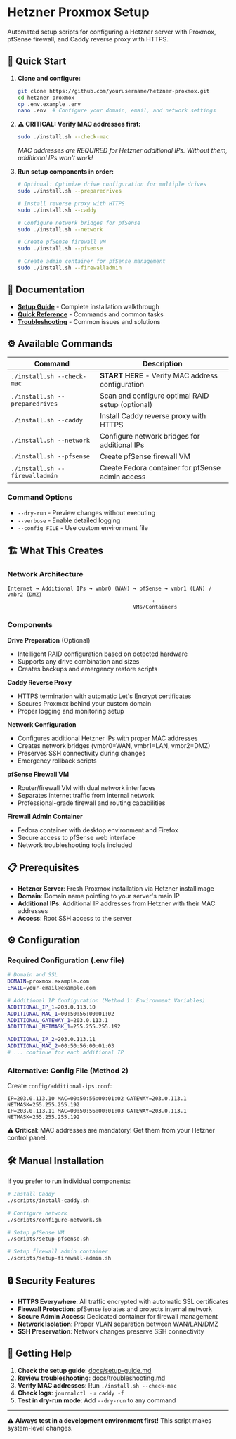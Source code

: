 # Hetzner Proxmox Setup

Automated setup scripts for configuring a Hetzner server with Proxmox, pfSense firewall, and Caddy reverse proxy with HTTPS.

## 🚀 Quick Start

1. **Clone and configure:**
   ```bash
   git clone https://github.com/yourusername/hetzner-proxmox.git
   cd hetzner-proxmox
   cp .env.example .env
   nano .env  # Configure your domain, email, and network settings
   ```

2. **⚠️ CRITICAL: Verify MAC addresses first:**
   ```bash
   sudo ./install.sh --check-mac
   ```
   *MAC addresses are REQUIRED for Hetzner additional IPs. Without them, additional IPs won't work!*

3. **Run setup components in order:**
   ```bash
   # Optional: Optimize drive configuration for multiple drives
   sudo ./install.sh --preparedrives
   
   # Install reverse proxy with HTTPS
   sudo ./install.sh --caddy
   
   # Configure network bridges for pfSense
   sudo ./install.sh --network
   
   # Create pfSense firewall VM
   sudo ./install.sh --pfsense
   
   # Create admin container for pfSense management
   sudo ./install.sh --firewalladmin
   ```

## 📖 Documentation

- **[Setup Guide](docs/setup-guide.md)** - Complete installation walkthrough
- **[Quick Reference](docs/quick-reference.md)** - Commands and common tasks
- **[Troubleshooting](docs/troubleshooting.md)** - Common issues and solutions

## ⚙️ Available Commands

| Command | Description |
|---------|-------------|
| `./install.sh --check-mac` | **START HERE** - Verify MAC address configuration |
| `./install.sh --preparedrives` | Scan and configure optimal RAID setup (optional) |
| `./install.sh --caddy` | Install Caddy reverse proxy with HTTPS |
| `./install.sh --network` | Configure network bridges for additional IPs |
| `./install.sh --pfsense` | Create pfSense firewall VM |
| `./install.sh --firewalladmin` | Create Fedora container for pfSense admin access |

### Command Options
- `--dry-run` - Preview changes without executing
- `--verbose` - Enable detailed logging
- `--config FILE` - Use custom environment file

## 🏗️ What This Creates

### Network Architecture
```
Internet → Additional IPs → vmbr0 (WAN) → pfSense → vmbr1 (LAN) / vmbr2 (DMZ)
                                              ↓
                                        VMs/Containers
```

### Components

**Drive Preparation** (Optional)
- Intelligent RAID configuration based on detected hardware
- Supports any drive combination and sizes
- Creates backups and emergency restore scripts

**Caddy Reverse Proxy**
- HTTPS termination with automatic Let's Encrypt certificates
- Secures Proxmox behind your custom domain
- Proper logging and monitoring setup

**Network Configuration**
- Configures additional Hetzner IPs with proper MAC addresses
- Creates network bridges (vmbr0=WAN, vmbr1=LAN, vmbr2=DMZ)
- Preserves SSH connectivity during changes
- Emergency rollback scripts

**pfSense Firewall VM**
- Router/firewall VM with dual network interfaces
- Separates internet traffic from internal network
- Professional-grade firewall and routing capabilities

**Firewall Admin Container**
- Fedora container with desktop environment and Firefox
- Secure access to pfSense web interface
- Network troubleshooting tools included

## 📋 Prerequisites

- **Hetzner Server**: Fresh Proxmox installation via Hetzner installimage
- **Domain**: Domain name pointing to your server's main IP
- **Additional IPs**: Additional IP addresses from Hetzner with their MAC addresses
- **Access**: Root SSH access to the server

## ⚙️ Configuration

### Required Configuration (.env file)

```bash
# Domain and SSL
DOMAIN=proxmox.example.com
EMAIL=your-email@example.com

# Additional IP Configuration (Method 1: Environment Variables)
ADDITIONAL_IP_1=203.0.113.10
ADDITIONAL_MAC_1=00:50:56:00:01:02
ADDITIONAL_GATEWAY_1=203.0.113.1
ADDITIONAL_NETMASK_1=255.255.255.192

ADDITIONAL_IP_2=203.0.113.11
ADDITIONAL_MAC_2=00:50:56:00:01:03
# ... continue for each additional IP
```

### Alternative: Config File (Method 2)

Create `config/additional-ips.conf`:
```
IP=203.0.113.10 MAC=00:50:56:00:01:02 GATEWAY=203.0.113.1 NETMASK=255.255.255.192
IP=203.0.113.11 MAC=00:50:56:00:01:03 GATEWAY=203.0.113.1 NETMASK=255.255.255.192
```

**⚠️ Critical**: MAC addresses are mandatory! Get them from your Hetzner control panel.

## 🛠️ Manual Installation

If you prefer to run individual components:

```bash
# Install Caddy
./scripts/install-caddy.sh

# Configure network
./scripts/configure-network.sh

# Setup pfSense VM
./scripts/setup-pfsense.sh

# Setup firewall admin container
./scripts/setup-firewall-admin.sh
```

## 🔒 Security Features

- **HTTPS Everywhere**: All traffic encrypted with automatic SSL certificates
- **Firewall Protection**: pfSense isolates and protects internal network
- **Secure Admin Access**: Dedicated container for firewall management
- **Network Isolation**: Proper VLAN separation between WAN/LAN/DMZ
- **SSH Preservation**: Network changes preserve SSH connectivity

## 🐛 Getting Help

1. **Check the setup guide**: [docs/setup-guide.md](docs/setup-guide.md)
2. **Review troubleshooting**: [docs/troubleshooting.md](docs/troubleshooting.md)
3. **Verify MAC addresses**: Run `./install.sh --check-mac`
4. **Check logs**: `journalctl -u caddy -f`
5. **Test in dry-run mode**: Add `--dry-run` to any command

---

⚠️ **Always test in a development environment first!** This script makes system-level changes.
